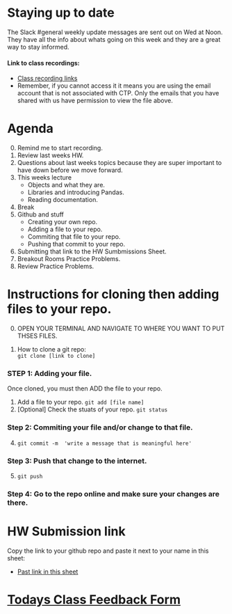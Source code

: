 # Staying up to date
The Slack #general weekly update messages are sent out on Wed at Noon. They have all the info about whats going on this week and they are a great way to stay informed.  

#### Link to class recordings:
* [Class recording links](https://docs.google.com/document/d/189LxQqRPn2ODXMkwsvsXWs426jf0TP1m_BkJjVNyTFc/edit?usp=sharing)
* Remember, if you cannot access it it means you are using the email account that is not associated with CTP.  Only the emails that you have shared with us have permission to view the file above. 

# Agenda
0. Remind me to start recording.  
1. Review last weeks HW.
2. Questions about last weeks topics because they are super important to have down before we move forward. 
3. This weeks lecture
	* Objects and what they are.
	* Libraries and introducing Pandas.
	* Reading documentation. 
4. Break
5. Github and stuff
	* Creating your own repo. 
	* Adding a file to your repo. 
	* Commiting that file to your repo. 
	* Pushing that commit to your repo. 
10. Submitting that link to the HW Sumbmissions Sheet. 
11. Breakout Rooms Practice Problems.
12. Review Practice Problems.

# Instructions for cloning then adding files to your repo. 

0. OPEN YOUR TERMINAL AND NAVIGATE TO WHERE YOU WANT TO PUT THSES FILES. 

2. How to clone a git repo:  
	`git clone [link to clone]`

### STEP 1: Adding your file.  

Once cloned, you must then ADD the file to your repo. 
1. Add a file to your repo.
	`git add [file name]`
2. [Optional] Check the stuats of your repo.
	`git status`

### Step 2: Commiting your file and/or change to that file. 
4. `git commit -m  'write a message that is meaningful here'`


### Step 3: Push that change to the internet.  
5. `git push`

### Step 4: Go to the repo online and make sure your changes are there.

# HW Submission link
Copy the link to your github repo and paste it next to your name in this sheet:
* [Past link in this sheet](https://docs.google.com/spreadsheets/d/1lVXz9lXoLG3mKgoqIfbYKfY1K-SsT9aRhBXAsxICDh0/edit?usp=sharing)

# [Todays Class Feedback Form](https://forms.gle/2E7FRBxmLjxra7E78)
